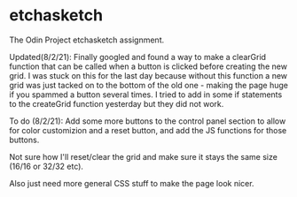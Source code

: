 # etchasketch
The Odin Project etchasketch assignment.

Updated(8/2/21):
Finally googled and found a way to make a clearGrid function that can be called when a button is clicked before creating the new grid. I was stuck on this for the last day because without this function a new grid was just tacked on to the bottom of the old one - making the page huge if you spammed a button several times. I tried to add in some if statements to the createGrid function yesterday but they did not work.

To do (8/2/21):
Add some more buttons to the control panel section to allow for color customizion and a reset button, and add the JS functions for those buttons. 

Not sure how I'll reset/clear the grid and make sure it stays the same size (16/16 or 32/32 etc). 

Also just need more general CSS stuff to make the page look nicer.